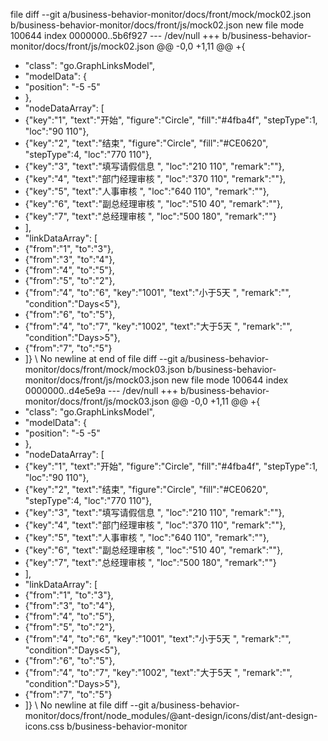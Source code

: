 file
diff --git a/business-behavior-monitor/docs/front/mock/mock02.json b/business-behavior-monitor/docs/front/js/mock02.json
new file mode 100644
index 0000000..5b6f927
--- /dev/null
+++ b/business-behavior-monitor/docs/front/js/mock02.json
@@ -0,0 +1,11 @@
+{
+  "class": "go.GraphLinksModel",
+  "modelData": {
+    "position": "-5 -5"
+  },
+  "nodeDataArray": [
+    {"key":"1", "text":"开始", "figure":"Circle", "fill":"#4fba4f", "stepType":1, "loc":"90 110"},
+    {"key":"2", "text":"结束", "figure":"Circle", "fill":"#CE0620", "stepType":4, "loc":"770 110"},
+    {"key":"3", "text":"填写请假信息 ",  "loc":"210 110", "remark":""},
+    {"key":"4", "text":"部门经理审核 ",  "loc":"370 110", "remark":""},
+    {"key":"5", "text":"人事审核  ",  "loc":"640 110", "remark":""},
+    {"key":"6", "text":"副总经理审核  ",  "loc":"510 40", "remark":""},
+    {"key":"7", "text":"总经理审核  ",  "loc":"500 180", "remark":""}
+  ],
+  "linkDataArray": [
+    {"from":"1", "to":"3"},
+    {"from":"3", "to":"4"},
+    {"from":"4", "to":"5"},
+    {"from":"5", "to":"2"},
+    {"from":"4", "to":"6", "key":"1001", "text":"小于5天 ", "remark":"", "condition":"Days<5"},
+    {"from":"6", "to":"5"},
+    {"from":"4", "to":"7", "key":"1002", "text":"大于5天 ", "remark":"", "condition":"Days>5"},
+    {"from":"7", "to":"5"}
+  ]}
\ No newline at end of file
diff --git a/business-behavior-monitor/docs/front/mock/mock03.json b/business-behavior-monitor/docs/front/js/mock03.json
new file mode 100644
index 0000000..d4e5e9a
--- /dev/null
+++ b/business-behavior-monitor/docs/front/js/mock03.json
@@ -0,0 +1,11 @@
+{
+  "class": "go.GraphLinksModel",
+  "modelData": {
+    "position": "-5 -5"
+  },
+  "nodeDataArray": [
+    {"key":"1", "text":"开始", "figure":"Circle", "fill":"#4fba4f", "stepType":1, "loc":"90 110"},
+    {"key":"2", "text":"结束", "figure":"Circle", "fill":"#CE0620", "stepType":4, "loc":"770 110"},
+    {"key":"3", "text":"填写请假信息 ",  "loc":"210 110", "remark":""},
+    {"key":"4", "text":"部门经理审核 ",  "loc":"370 110", "remark":""},
+    {"key":"5", "text":"人事审核  ",  "loc":"640 110", "remark":""},
+    {"key":"6", "text":"副总经理审核  ",  "loc":"510 40", "remark":""},
+    {"key":"7", "text":"总经理审核  ",  "loc":"500 180", "remark":""}
+  ],
+  "linkDataArray": [
+    {"from":"1", "to":"3"},
+    {"from":"3", "to":"4"},
+    {"from":"4", "to":"5"},
+    {"from":"5", "to":"2"},
+    {"from":"4", "to":"6", "key":"1001", "text":"小于5天 ", "remark":"", "condition":"Days<5"},
+    {"from":"6", "to":"5"},
+    {"from":"4", "to":"7", "key":"1002", "text":"大于5天 ", "remark":"", "condition":"Days>5"},
+    {"from":"7", "to":"5"}
+  ]}
\ No newline at file
diff --git a/business-behavior-monitor/docs/front/node_modules/@ant-design/icons/dist/ant-design-icons.css b/business-behavior-monitor
